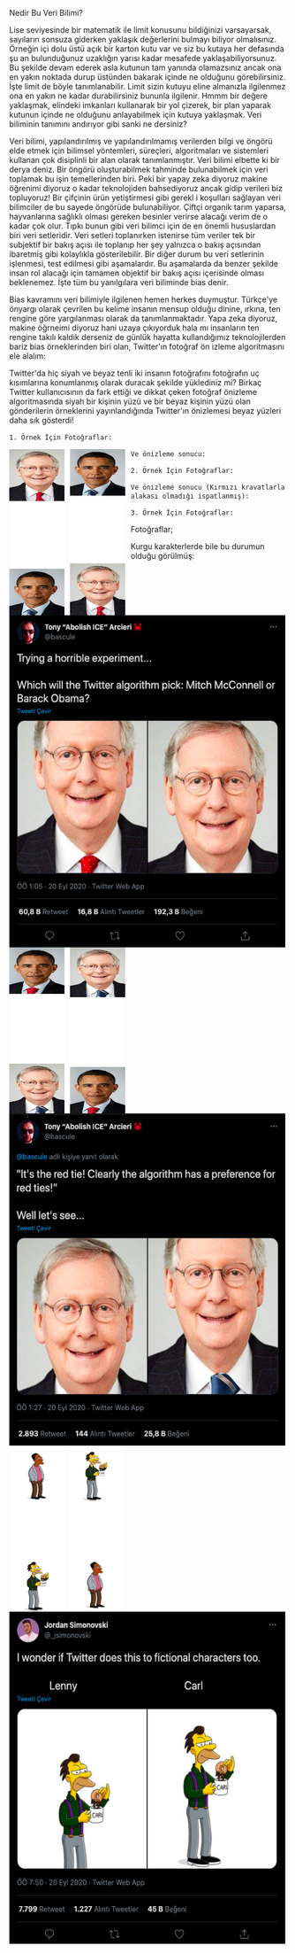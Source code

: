 Nedir Bu Veri Bilimi?

Lise seviyesinde bir matematik ile limit konusunu bildiğinizi varsayarsak, sayıların sonsuza giderken yaklaşık değerlerini bulmayı biliyor olmalısınız. Örneğin içi dolu üstü açık bir karton kutu var ve siz bu kutaya her defasında şu an bulunduğunuz uzaklığın yarısı kadar mesafede yaklaşabiliyorsunuz. Bu şekilde devam ederek asla kutunun tam yanında olamazsınız ancak ona en yakın noktada durup üstünden bakarak içinde ne olduğunu görebilirsiniz. İşte limit de böyle tanımlanabilir. Limit sizin kutuyu eline almanızla ilgilenmez ona en yakın ne kadar durabilirsiniz bununla ilgilenir. Hmmm bir değere yaklaşmak, elindeki imkanları kullanarak bir yol çizerek, bir plan yaparak kutunun içinde ne olduğunu anlayabilmek için kutuya yaklaşmak. Veri biliminin tanımını andırıyor gibi sanki ne dersiniz? 
 
Veri bilimi, yapılandırılmış ve yapılandırılmamış verilerden bilgi ve öngörü elde etmek için bilimsel yöntemleri, süreçleri, algoritmaları ve sistemleri kullanan çok disiplinli bir alan olarak tanımlanmıştır. Veri bilimi elbette ki bir derya deniz. Bir öngörü oluşturabilmek tahminde bulunabilmek için veri toplamak bu işin temellerinden biri. Peki bir yapay zeka diyoruz makine öğrenimi diyoruz o kadar teknolojiden bahsediyoruz ancak gidip verileri biz topluyoruz! Bir çifçinin ürün yetiştirmesi gibi gerekl   i koşulları sağlayan veri bilimciler de bu sayede öngörüde bulunabiliyor. Çiftçi organik tarım yaparsa, hayvanlarına sağlıklı olması gereken besinler verirse alacağı verim de o kadar çok olur. Tıpkı bunun gibi veri bilimci için de en önemli hususlardan biri veri setleridir. Veri setleri toplanırken istenirse tüm veriler tek bir subjektif bir bakış açısı ile toplanıp her şey yalnızca o bakış açısından ibaretmiş gibi kolaylıkla gösterilebilir. Bir diğer durum bu veri setlerinin işlenmesi, test edilmesi gibi aşamalardır. Bu aşamalarda da benzer şekilde insan rol alacağı için tamamen objektif bir bakış açısı içerisinde olması beklenemez. İşte tüm bu yanılgılara veri biliminde bias denir. 

Bias kavramını veri bilimiyle ilgilenen hemen herkes duymuştur. Türkçe'ye önyargı olarak çevrilen bu kelime insanın mensup olduğu dinine, ırkına, ten rengine göre yargılanması olarak da tanımlanmaktadır. Yapa zeka diyoruz, makine öğrneimi diyoruz hani uzaya çıkıyorduk hala mı insanların ten rengine takılı kaldık derseniz de günlük hayatta kullandığımız teknolojilerden bariz bias örneklerinden biri olan, Twitter'ın fotoğraf ön izleme algoritmasını ele alalım:

Twitter'da hiç siyah ve beyaz tenli iki insanın fotoğrafını fotoğrafın uç kısımlarına konumlanmış olarak duracak şekilde yüklediniz mi? Birkaç Twitter kullanıcısının da fark ettiği ve dikkat çeken fotoğraf önizleme algoritmasında siyah bir kişinin yüzü ve bir beyaz kişinin yüzü olan gönderilerin örneklerini yayınlandığında Twitter'ın önizlemesi beyaz yüzleri daha sık gösterdi!

    1. Örnek İçin Fotoğraflar: 
<img src="1.jpeg"
     alt="Example-1"
     style="float:left; margin-right: 10px;" width="100" height="300"/>

<img src="2.jpeg"
     alt="Example-2"
     style="float:left; margin-right: 10px;" width="100" height="300"/>

    Ve önizleme sonucu:
  <img src="3.png"
     alt="Result-1"
     style="float:left; margin-right: 10px;" width="500" height="600"/>

    2. Örnek İçin Fotoğraflar: 
<img src="4.jpeg"
     alt="Example-3"
     style="float:left; margin-right: 10px;" width="100" height="300"/>

<img src="5.jpeg"
     alt="Example-4"
     style="float:left; margin-right: 10px;" width="100" height="300"/>

    Ve önizleme sonucu (Kırmızı kravatlarla alakası olmadığı ispatlanmış):
  <img src="6.png"
     alt="Result-2"
     style="float:left; margin-right: 10px;" width="500" height="600"/>

    3. Örnek İçin Fotoğraflar: 
Fotoğraflar;
<img src="7.jpeg"
     alt="Example-3"
     style="float:left; margin-right: 10px;" width="100" height="300"/>

<img src="8.jpeg"
     alt="Example-4"
     style="float:left; margin-right: 10px;" width="100" height="300"/>

   Kurgu karakterlerde bile bu durumun olduğu görülmüş:
  <img src="9.png"
     alt="Result-2"
     style="float:left; margin-right: 10px;" width="500" height="600"/>

     Kullanıcıların bunu fark etmesinden sonra yetkililerden de geliştirmeler yaptıklarına ilişkin açıklamalar gelmiş. Görüldüğü gibi ünlü bir sosyal medya platformu da olsanız insan elinden çıkan veri setleriyle işlem yapıldığında objektif sonuçlar elde etmek neredeyse imkansız. Bu ve bu gibi sebeplerden veri biliminde bias terimi ortaya çıkıyor. Bunun çözümü olarak da birçok farklı ırk ve kökenden insanın belki de bu işlemlerde söz hakkı olması gerekir ki bizim öğrettiğimiz makineler doğruya en yakın kararı verebilsin...
